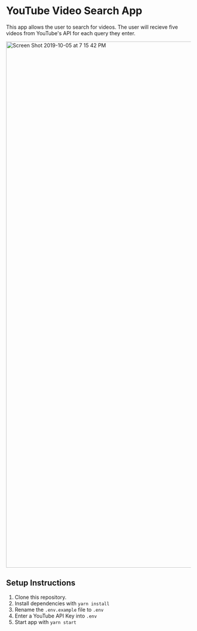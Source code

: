 # YouTube Video Search App

This app allows the user to search for videos. The user will recieve five videos from YouTube's API for each query they enter.

<img width="1437" alt="Screen Shot 2019-10-05 at 7 15 42 PM" src="https://user-images.githubusercontent.com/54158919/66262590-23f10c80-e7a9-11e9-8c10-000a6887e1ae.png">

## Setup Instructions

1. Clone this repository.
2. Install dependencies with `yarn install`
3. Rename the `.env.example` file to `.env`
4. Enter a YouTube API Key into `.env`
5. Start app with `yarn start`
